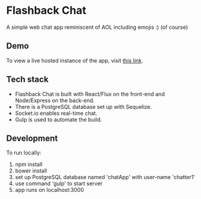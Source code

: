 # Flashback Chat

A simple web chat app reminiscent of AOL including emojis :) (of course)

## Demo

To view a live hosted instance of the app, visit [this link](https://flashbackchat.herokuapp.com/).

## Tech stack

- Flashback Chat is built with React/Flux on the front-end and Node/Express on the back-end.  
- There is a PostgreSQL database set up with Sequelize.  
- Socket.io enables real-time chat.  
- Gulp is used to automate the build.  

## Development

To run locally:

1.  npm install
2.  bower install
3.  set up PostgreSQL database named 'chatApp' with user-name 'chatter1'
4.  use command 'gulp' to start server
5.  app runs on localhost:3000



